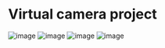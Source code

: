# Virtual camera project
![image](https://github.com/adamsm2/virtual-camera/assets/95346590/e76a548b-6c5c-46e3-9664-e7a4d8ef24b9)
![image](https://github.com/adamsm2/virtual-camera/assets/95346590/c9d4dfcb-bccf-4fe5-9ff3-fc5e28040c36)
![image](https://github.com/adamsm2/virtual-camera/assets/95346590/9ac71571-e84f-45f4-8314-9cc14c7bc7b4)
![image](https://github.com/adamsm2/virtual-camera/assets/95346590/ef572ba8-7be0-4ccb-991e-5996b5908d58)
